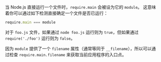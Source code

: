 
<!-- type=misc -->

当 Node.js 直接运行一个文件时，`require.main` 会被设为它的 `module`。
这意味着你可以通过如下检测直接确定一个文件是否已运行：

```js
require.main === module
```

对于 `foo.js` 文件，如果通过 `node foo.js` 运行则为 `true`，但如果通过 `require('./foo')` 运行则为 `false`。

因为 `module` 提供了一个 `filename` 属性（通常等同于 `__filename`），所以可以通过检查 `require.main.filename` 来获取当前应用程序的入口点。

